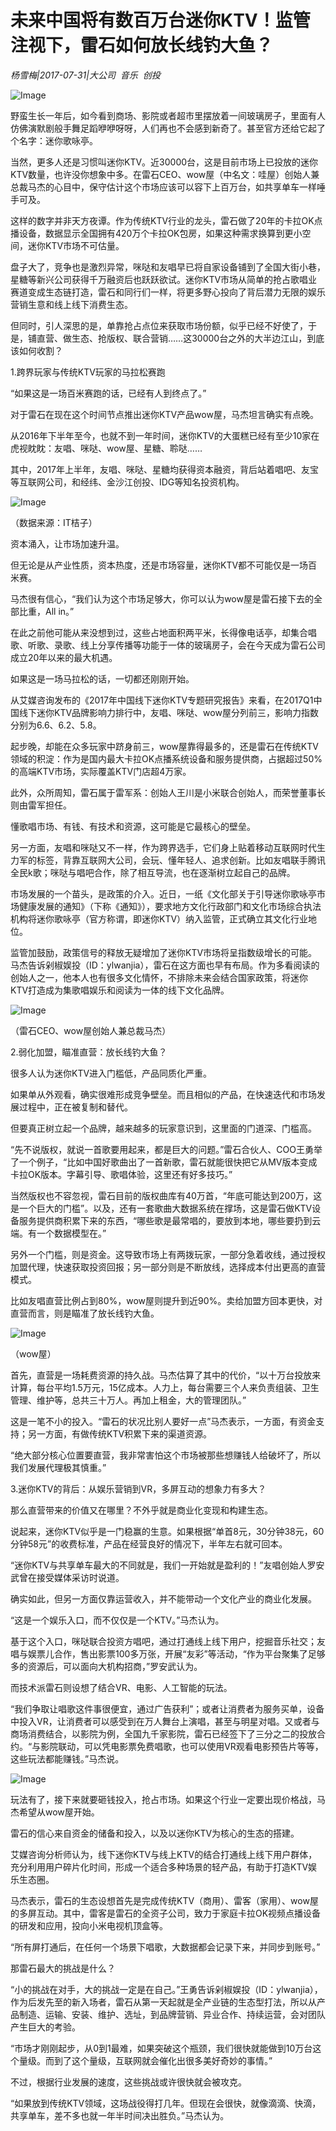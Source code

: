 # 未来中国将有数百万台迷你KTV！监管注视下，雷石如何放长线钓大鱼？

*杨雪梅|2017-07-31|大公司 
                                                音乐 
                                                创投*

![Image](https://mmbiz.qpic.cn/mmbiz_jpg/89KlkjcF9ialGrRRtxPSibupnibzcQvda7wBdMibsXGiajrsEmWiaKribhf6xGec4szIV7VRPjB3LR66DwjwdJ6JKFKxw/640?wx_fmt=jpeg&tp=webp&wxfrom=5&wx_lazy=1)

野蛮生长一年后，如今看到商场、影院或者超市里摆放着一间玻璃房子，里面有人仿佛演默剧般手舞足蹈咿咿呀呀，人们再也不会感到新奇了。甚至官方还给它起了个名字：迷你歌咏亭。

当然，更多人还是习惯叫迷你KTV。近30000台，这是目前市场上已投放的迷你KTV数量，也许没你想象中多。在雷石CEO、wow屋（中名文：哇屋）创始人兼总裁马杰的心目中，保守估计这个市场应该可以容下上百万台，如共享单车一样唾手可及。

这样的数字并非天方夜谭。作为传统KTV行业的龙头，雷石做了20年的卡拉OK点播设备，数据显示全国拥有420万个卡拉OK包房，如果这种需求换算到更小空间，迷你KTV市场不可估量。

盘子大了，竞争也是激烈异常，咪哒和友唱早已将自家设备铺到了全国大街小巷，星糖等新兴公司获得千万融资后也跃跃欲试。迷你KTV市场从简单的抢占歌唱业赛道变成生态链打造，雷石和同行们一样，将更多野心投向了背后潜力无限的娱乐营销生意和线上线下消费生态。

但同时，引人深思的是，单靠抢占点位来获取市场份额，似乎已经不好使了，于是，铺直营、做生态、抢版权、联合营销……这30000台之外的大半边江山，到底该如何收割？

1.跨界玩家与传统KTV玩家的马拉松赛跑

“如果这是一场百米赛跑的话，已经有人到终点了。”

对于雷石在现在这个时间节点推出迷你KTV产品wow屋，马杰坦言确实有点晚。

从2016年下半年至今，也就不到一年时间，迷你KTV的大蛋糕已经有至少10家在虎视眈眈：友唱、咪哒、wow屋、星糖、聆哒……

其中，2017年上半年，友唱、咪哒、星糖均获得资本融资，背后站着唱吧、友宝等互联网公司，和经纬、金沙江创投、IDG等知名投资机构。

![Image](https://mmbiz.qpic.cn/mmbiz_png/89KlkjcF9ialGrRRtxPSibupnibzcQvda7wY6pnFozL2sJnPqhrhVXjYokDPI6w5wseeQGVKx7bxjWLLCmUKfUrhw/640?wx_fmt=gif&tp=webp&wxfrom=5&wx_lazy=1)

（数据来源：IT桔子）

资本涌入，让市场加速升温。

但无论是从产业性质，资本热度，还是市场容量，迷你KTV都不可能仅是一场百米赛。

马杰很有信心，“我们认为这个市场足够大，你可以认为wow屋是雷石接下去的全部比重，All in。”

在此之前他可能从来没想到过，这些占地面积两平米，长得像电话亭，却集合唱歌、听歌、录歌、线上分享传播等功能于一体的玻璃房子，会在今天成为雷石公司成立20年以来的最大机遇。

如果这是一场马拉松的话，一切都还刚刚开始。

从艾媒咨询发布的《2017年中国线下迷你KTV专题研究报告》来看，在2017Q1中国线下迷你KTV品牌影响力排行中，友唱、咪哒、wow屋分列前三，影响力指数分别为6.6、6.2、5.8。

起步晚，却能在众多玩家中跻身前三，wow屋靠得最多的，还是雷石在传统KTV领域的积淀：作为是国内最大卡拉OK点播系统设备和服务提供商，占据超过50%的高端KTV市场，实际覆盖KTV门店超4万家。

此外，众所周知，雷石属于雷军系：创始人王川是小米联合创始人，而荣誉董事长则由雷军担任。

懂歌唱市场、有钱、有技术和资源，这可能是它最核心的壁垒。

另一方面，友唱和咪哒又不一样，作为跨界选手，它们身上贴着移动互联网时代生力军的标签，背靠互联网大公司，会玩、懂年轻人、追求创新。比如友唱联手腾讯全民k歌；咪哒与唱吧合作，除了相互导流，也在逐渐树立起自己的品牌。

市场发展的一个苗头，是政策的介入。近日，一纸《文化部关于引导迷你歌咏亭市场健康发展的通知》（下称《通知》），要求地方文化行政部门和文化市场综合执法机构将迷你歌咏亭（官方称谓，即迷你KTV）纳入监管，正式确立其文化行业地位。

监管加鼓励，政策信号的释放无疑增加了迷你KTV市场将呈指数级增长的可能。马杰告诉剁椒娱投（ID：ylwanjia），雷石在这方面也早有布局。作为多看阅读的创始人之一，他本人也有很多文化情怀，不排除未来会结合国家政策，将迷你KTV打造成为集歌唱娱乐和阅读为一体的线下文化品牌。

![Image](https://mmbiz.qpic.cn/mmbiz_png/89KlkjcF9ialGrRRtxPSibupnibzcQvda7woaAEXceFMJaP2v19xmyeJRMVWA1JBvU4BvNzkQChxcUicWutiaCPp11w/640?wx_fmt=png&tp=webp&wxfrom=5&wx_lazy=1)

（雷石CEO、wow屋创始人兼总裁马杰）

2.弱化加盟，瞄准直营：放长线钓大鱼？

很多人认为迷你KTV进入门槛低，产品同质化严重。

如果单从外观看，确实很难形成竞争壁垒。而且相似的产品，在快速迭代和市场发展过程中，正在被复制和替代。

但要真正树立起一个品牌，越来越多的玩家意识到，这里面的门道深、门槛高。

“先不说版权，就说一首歌要用起来，都是巨大的问题。”雷石合伙人、COO王勇举了一个例子，“比如中国好歌曲出了一首新歌，雷石就能很快把它从MV版本变成卡拉OK版本。字幕引导、歌唱体验，这里还有好多技巧。”

当然版权也不容忽视，雷石目前的版权曲库有40万首，“年底可能达到200万，这是一个巨大的门槛”。以及，还有一套歌曲大数据系统在撑场，这是雷石做KTV设备服务提供商积累下来的东西，“哪些歌是最常唱的，要放到本地，哪些要扔到云端。有一个数据模型在。”

另外一个门槛，则是资金。这导致市场上有两拨玩家，一部分急着收线，通过授权加盟代理，快速获取投资回报；另一部分则是不断放线，选择成本付出更高的直营模式。

比如友唱直营比例占到80%，wow屋则提升到近90%。卖给加盟方回本更快，对直营而言，则是瞄准了放长线钓大鱼。

![Image](https://mmbiz.qpic.cn/mmbiz_jpg/89KlkjcF9ialGrRRtxPSibupnibzcQvda7wCXRvylia4otbaicSocLiaicFzROyTQPKgicn4qczPS7fn8thCiaapib2Un4mw/640?wx_fmt=jpeg&tp=webp&wxfrom=5&wx_lazy=1)

（wow屋）

首先，直营是一场耗费资源的持久战。马杰估算了其中的代价，“以十万台投放来计算，每台平均1.5万元，15亿成本。人力上，每台需要三个人来负责组装、卫生管理、维护等，总共三十万人。再加上租金，大的管理团队。”

这是一笔不小的投入。“雷石的状况比别人要好一点”马杰表示，一方面，有资金支持；另一方面，有做传统KTV积累下来的渠道资源。

“绝大部分核心位置要直营，我非常害怕这个市场被那些想赚钱人给破坏了，所以我们发展代理极其慎重。”

3.迷你KTV的背后：从娱乐营销到VR，多屏互动的想象力有多大？

那么直营带来的价值又在哪里？不外乎就是商业化变现和构建生态。

说起来，迷你KTV似乎是一门稳赢的生意。如果根据“单首8元，30分钟38元，60分钟58元”的收费标准，产品在经营良好的情况下，半年左右就可回本。

“迷你KTV与共享单车最大的不同就是，我们一开始就是盈利的！”友唱创始人罗安武曾在接受媒体采访时说道。

确实如此，但另一方面仅靠运营收入，并不能带动一个文化产业的商业化发展。

“这是一个娱乐入口，而不仅仅是一个KTV。”马杰认为。

基于这个入口，咪哒联合投资方唱吧，通过打通线上线下用户，挖掘音乐社交；友唱与娱票儿合作，售出影票100多万张，开展“友彩”等活动，“作为平台聚集了足够多的资源后，可以面向大机构招商，”罗安武认为。

而技术派雷石则设想了结合VR、电影、人工智能的玩法。

“我们争取让唱歌这件事很便宜，通过广告获利”；或者让消费者为服务买单，设备中投入VR，让消费者可以感受到在万人舞台上演唱，甚至与明星对唱。又或者与商场消费结合，以影院为例，全国九千家影院，雷石已经签下了三分之二的投放合约。“与影院联动，可以凭电影票免费唱歌，也可以使用VR观看电影预告片等等，这些玩法都能赚钱。”马杰说。

![Image](https://mmbiz.qpic.cn/mmbiz_jpg/89KlkjcF9ialGrRRtxPSibupnibzcQvda7wSR3nl6vNLMEpELib0jcCxWlNpS2b3jKWtsvicW3ibAsqqg8r1PibtV767g/640?wx_fmt=jpeg&tp=webp&wxfrom=5&wx_lazy=1)

玩法有了，接下来就要砸钱投入，抢占市场。如果这个行业一定要出现价格战，马杰希望从wow屋开始。

雷石的信心来自资金的储备和投入，以及以迷你KTV为核心的生态的搭建。

艾媒咨询分析师认为，线下迷你KTV与线上KTV的结合打通线上线下用户群体，充分利用用户碎片化时间，形成一个适合多种场景的轻产品，有助于打造KTV娱乐生态圈。

马杰表示，雷石的生态设想首先是完成传统KTV（商用）、雷客（家用）、wow屋的多屏互动。其中，雷客是雷石的全资子公司，致力于家庭卡拉OK视频点播设备的研发和应用，投向小米电视机顶盒等。

“所有屏打通后，在任何一个场景下唱歌，大数据都会记录下来，并同步到账号。”

那雷石最大的挑战是什么？

“小的挑战在对手，大的挑战一定是在自己。”王勇告诉剁椒娱投（ID：ylwanjia），作为后发先至的新入场者，雷石从第一天起就是全产业链的生态型打法，所以从产品制造、运输、安装、维护、选址，到品牌营销、异业合作、持续运营，会对团队产生巨大的考验。

“市场才刚刚起步，从0到1最难，如果突破这个瓶颈，我们很快就能做到10万台这个量级。而到了这个量级，互联网就会催化出很多美好奇妙的事情。”

不过，根据行业发展的速度，这些挑战或许很快就会被攻克。

“如果放到传统KTV领域，这场战役得打几年。但现在会很快，就像滴滴、快滴，共享单车，差不多也就一年半时间决出胜负。”马杰认为。


